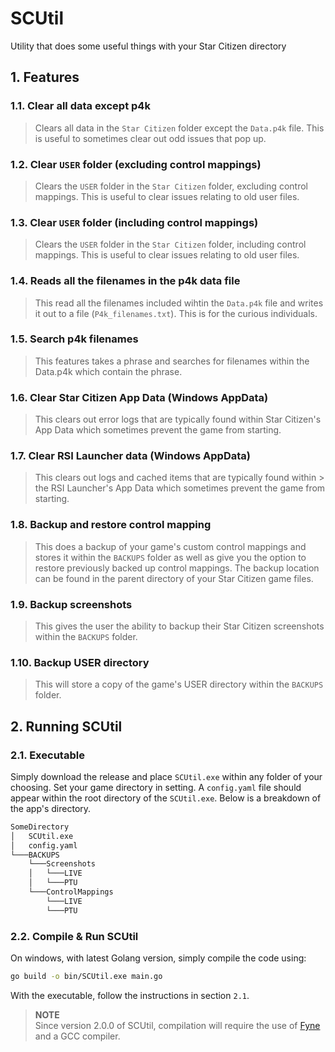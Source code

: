 # SCUtil

Utility that does some useful things with your Star Citizen directory

## 1. Features

### 1.1. Clear all data except p4k

> Clears all data in the `Star Citizen` folder except the `Data.p4k` file. This is useful
> to sometimes clear out odd issues that pop up.

### 1.2. Clear `USER` folder (excluding control mappings)

> Clears the `USER` folder in the `Star Citizen` folder, excluding control mappings. This
> is useful to clear issues relating to old user files.

### 1.3. Clear `USER` folder (including control mappings)

> Clears the `USER` folder in the `Star Citizen` folder, including control mappings. This
> is useful to clear issues relating to old user files.

### 1.4. Reads all the filenames in the p4k data file

> This read all the filenames included wihtin the `Data.p4k` file and
> writes it out to a file (`P4k_filenames.txt`). This is for the curious
> individuals.

### 1.5. Search p4k filenames

> This features takes a phrase and searches for filenames within the
> Data.p4k which contain the phrase.

### 1.6. Clear Star Citizen App Data (Windows AppData)

> This clears out error logs that are typically found within Star
> Citizen's App Data which sometimes prevent the game from starting.

### 1.7. Clear RSI Launcher data (Windows AppData)

> This clears out logs and cached items that are typically found within > the RSI Launcher's App Data which sometimes prevent the game from
> starting.

### 1.8. Backup and restore control mapping

> This does a backup of your game's custom control mappings and stores it within the `BACKUPS` folder as well as give you the option to restore previously backed up control mappings.
> The backup location can be found in the parent directory of your Star Citizen game files.

### 1.9. Backup screenshots

> This gives the user the ability to backup their Star Citizen screenshots within the `BACKUPS` folder.

### 1.10. Backup USER directory

> This will store a copy of the game's USER directory within the `BACKUPS` folder.

## 2. Running SCUtil

### 2.1. Executable

Simply download the release and place `SCUtil.exe` within any folder of your choosing. Set your game directory in setting. A `config.yaml` file should appear within the root directory of the `SCUtil.exe`. Below is a breakdown of the app's directory.

```txt
SomeDirectory
│   SCUtil.exe
│   config.yaml
└───BACKUPS
    └───Screenshots
    │   └───LIVE
    │   └───PTU
    └───ControlMappings
        └───LIVE
        └───PTU

```

### 2.2. Compile & Run SCUtil

On windows, with latest Golang version, simply compile the code using:

```bash
go build -o bin/SCUtil.exe main.go
```

With the executable, follow the instructions in section `2.1`.

> **NOTE** <br>
> Since version 2.0.0 of SCUtil, compilation will require the use of [Fyne](https://github.com/fyne-io/fyne) and a GCC compiler.
>
